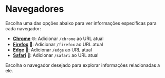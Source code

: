 # Navegadores

Escolha uma das opções abaixo para ver informações específicas para cada navegador:

- [**Chrome**](./chrome) 🌐: Adicionar `/chrome` ao URL atual
- [**Firefox**](./firefox) 🦊: Adicionar `/firefox` ao URL atual
- [**Edge**](./edge) 🌊: Adicionar `/edge` ao URL atual
- [**Safari**](./safari) 🍎: Adicionar `/safari` ao URL atual

Escolha o navegador desejado para explorar informações relacionadas a ele.
